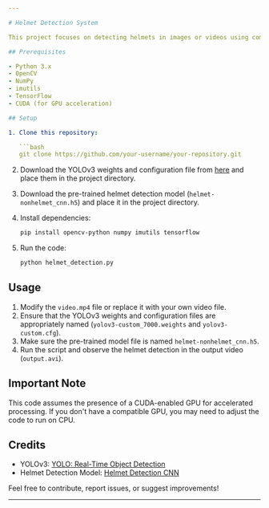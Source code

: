 ```yaml
---

# Helmet Detection System

This project focuses on detecting helmets in images or videos using computer vision techniques and a pre-trained deep learning model.

## Prerequisites

- Python 3.x
- OpenCV
- NumPy
- imutils
- TensorFlow
- CUDA (for GPU acceleration)

## Setup

1. Clone this repository:

   ```bash
   git clone https://github.com/your-username/your-repository.git
   ```

2. Download the YOLOv3 weights and configuration file from [here](https://pjreddie.com/darknet/yolo/) and place them in the project directory.

3. Download the pre-trained helmet detection model (`helmet-nonhelmet_cnn.h5`) and place it in the project directory.

4. Install dependencies:

   ```bash
   pip install opencv-python numpy imutils tensorflow
   ```

5. Run the code:

   ```bash
   python helmet_detection.py
   ```

## Usage

1. Modify the `video.mp4` file or replace it with your own video file.
2. Ensure that the YOLOv3 weights and configuration files are appropriately named (`yolov3-custom_7000.weights` and `yolov3-custom.cfg`).
3. Make sure the pre-trained model file is named `helmet-nonhelmet_cnn.h5`.
4. Run the script and observe the helmet detection in the output video (`output.avi`).

## Important Note

This code assumes the presence of a CUDA-enabled GPU for accelerated processing. If you don't have a compatible GPU, you may need to adjust the code to run on CPU.

## Credits

- YOLOv3: [YOLO: Real-Time Object Detection](https://pjreddie.com/darknet/yolo/)
- Helmet Detection Model: [Helmet Detection CNN](https://example-link-to-your-model.com)

Feel free to contribute, report issues, or suggest improvements!

---
```

